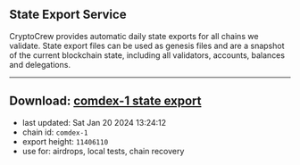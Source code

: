 ## State Export Service
CryptoCrew provides automatic daily state exports for all chains we validate. State export files can be used as genesis files and are a snapshot of the current blockchain state, including all validators, accounts, balances and delegations.

---
**Download: [comdex-1 state export](https://dl.ccvalidators.com/SERVICE/comdex/comdex-1_export_11406110.json)**
---

- last updated: Sat Jan 20 2024 13:24:12
- chain id: `comdex-1`
- export height: `11406110`
- use for: airdrops, local tests, chain recovery
